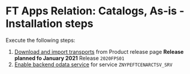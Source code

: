 # FT Apps Relation: Catalogs, As-is - Installation steps

Execute the following steps:
1. [Download and import transports](/inst/step-1.md) from Product release page **Release planned fo January 2021** Release `2020FPS01`
2. [Enable backend odata service](/inst/step-3.md) for service `ZNYPEFTCENARCTSV_SRV`